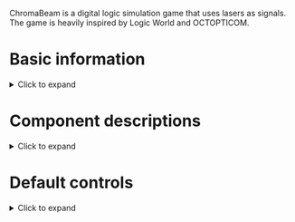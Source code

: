 ChromaBeam is a digital logic simulation game that uses lasers as signals. The game is heavily inspired by Logic World and OCTOPTICOM.

# Basic information
<details>
  <summary>Click to expand</summary>
  
## Tick
The time unit of the game. All components take 0 ticks of time to interact with beams, unless specified otherwise.

## Beam
The signal transmitters of the game. They are composed of 3 Channels: Red, Green and Blue.<br>
Beams, which are a mixture of the basic colors are called composite beams, and are Yellow, Magenta, Cyan and White.<br>
Composite beams can be filtered into their respective channels by specific components.

## Component
The stuff that interact with beams. They are abundant and fill various roles such as beam routing,
color filtering, and even doing logic with beams.

## Circuit
Large components, which encapsulate a large amount of components inside them in a compact form.<br>
They are created using the duplicator tool (described below).<br>
Circuits, by default, have 0 ticks of delay on their IO, but when nesting circuits (putting circuits inside circuits),
each additional circuit will add 1 tick to the delay of the IO on the encapsulating circuit.

## Duplicator
The built-in tool for manipulating large areas of components.<br>
Has features such as copying/cutting/pasting/deleting selected areas, importing/exporting areas from/to files and turning areas into circuits.

## Color shorthands:
None: X<br>
Red: R<br>
Green: G<br>
Yellow: Y<br>
Blue: B<br>
Magenta: M<br>
Cyan: C<br>
White: W<br>
</details>

# Component descriptions
<details>
  <summary>Click to expand</summary>
  
## Basic
<details>
  <summary>Click to expand</summary>
  
### Block
Blocks beams from passing through
### Tunnel
Only lets beams through a single axis (can be rotated though)
### Emitter
Emits either a white beam, or nothing (2 alternative colors: X, W)
</details>

## Mirrors
<details>
  <summary>Click to expand</summary>
  
### Mirror
Reflects beams at a 90 degree angle. Only reflective on the light-gray part.
### Double sided mirror
Works like a mirror, but both sides are reflective.
### Beam splitter
Reflects beams like a mirror, but also lets them through, creating two beams in a right angle.
</details>

## Colored
<details>
  <summary>Click to expand</summary>
  
### RGB emitter
Emits a beam with any of the colors.<br>
(8 alt. colors: X, R, G, Y, B, M, C, W)
### Colored beam splitter
Splits beams based on their color channels.<br>
Channels that match any channel of the splitter will go through straight, while the rest will be reflected like a mirror.<br>
(6 alt. colors: R, G, Y, B, M, C)
### Colored filter
Only lets through beam channels that match any of the filter's channels.<br>
(6 alt. colors: R, G, Y, B, M, C)
</details>

## Logic
<details>
  <summary>Click to expand</summary>
  
### Gate
A basic component for doing logic, takes 1 tick to process input.<br>
Has 2 alternative modes:<br>
#### Normal
When the switch has any incoming signal, emits a beam with the same color as the input.
#### Inverting
When the switch has no incoming signal, emits a beam with the same color as the input.
### Relay
Lets beams pass through when the switch has any incoming signal.<br>
Beams pass through in 0 ticks, but the switch takes 1 tick to process changes.
### Delayer
Takes the input beam and emits it 1 tick later.
</details>

## IO
<details>
  <summary>Click to expand</summary>
  
### Display
Lights up with the color of the sum of all incoming beams.
### Smart Display
Lights up when two beams of the same color intersect inside the display at a 90 degree angle.<br>
When beams of different color intersect inside the display, it turns off.<br>
Beams can pass through it in 0 ticks, allowing of pixel-based screens.
### Big Display
Functions like the Display, but connects to any neighboring Big Display, creating a seamless, large display.<br>
All connected Big Displays share the same color.
### Switch
Can be clicked with an empty cursor to toggle it's state.<br>
Blocks beams from passing when it's disabled.<br>
Lets beams through in 0 ticks when it's enabled.
### Button
Lets beams through in 0 ticks while it's being clicked and helde with an empty cursor, otherwise it blocks all beams.
</details>

## Circuit
<details>
  <summary>Click to expand</summary>
  
### Circuit IO port
Used by the Duplicator to create the IO ports on the circuit that will be created from an area containing this port.
</details>
</details>

# Default controls
<details>
  <summary>Click to expand</summary>

## General controls:
    View ingame keybind hints:    F2
    Place label at mouse:    L
    Remove label at mouse:    Shift + L
    Open save/load menu:    F5
    Set TPS limit:    F7
    Open the 'duplicator':    TAB   (the duplicator is a tool for area copy/pasting, deletion, etc. (similar to WorldEdit))

## Mouse controls:
    Place components:    Left click
    Delete components:    Right click
    Pick component:    Shift + Middle click
    Move camera:    Middle click + mouse movement
    Zoom in/out: Scrollwheel

## Component menu navigation (you can hold shift to do these in the opposite direction):
    Switch between component categories:    T
    Switch between components inside the category:    E

## Component manipulation (you can hold shift to do these in the opposite direction):
    Rotate component:    R
    Switch between alternative types of the component:    Q
    Flip component:    F

## The duplicator controls are shown inside the game based on context.
</details>
